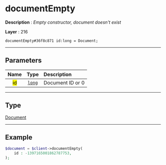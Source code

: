# documentEmpty

**Description** : *Empty constructor, document doesn&#039;t exist*

**Layer** : 216

```tl
documentEmpty#36f8c871 id:long = Document;
```

---

## Parameters

| Name | Type | Description |
| :---: | :---: | :--- |
| <mark>id</mark> | [`long`](type/long) | Document ID or 0 |

---

## Type

[Document](type/Document)

---

## Example

```php
$document = $client->documentEmpty(
	id : -1397165001862787753,
);
```